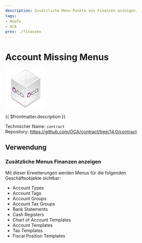 ```yaml
---
description: Zusätzliche Menu-Punkte von Finanzen anzeigen.
tags:
- HowTo
- OCA
prev: ./finanzen
---
```

# Account Missing Menus
![icon_oca_app](assets/icon_oca_app.png)

{{ $frontmatter.description }}

Technischer Name: `contract`\
Repository: <https://github.com/OCA/contract/tree/14.0/contract>

## Verwendung

### Zusätzliche Menus Finanzen anzeigen

Mit dieser Erweiterungen werden Menus für die folgenden Geschäftsobjekte sichtbar:

* Account Types
* Account Tags
* Account Groups
* Account Tax Groups
* Bank Statements
* Cash Registers
* Chart of Account Templates
* Account Templates
* Tax Templates
* Fiscal Position Templates